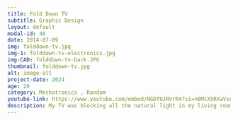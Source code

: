 ```yaml
---
title: Fold Down TV
subtitle: Graphic Design
layout: default
modal-id: 40
date: 2014-07-09
img: folddown-tv.jpg
img-1: folddown-tv-electronics.jpg
img-CAD: folddown-tv-back.JPG
thumbnail: folddown-tv.jpg
alt: image-alt
project-date: 2024
age: 26
category: Mechatronics , Random
youtube-link: https://www.youtube.com/embed/NGDfUJRVrR4?si=n0McX5RXaVsnykT8
description: My TV was blocking all the natural light in my living room, so I made it come out of the ceiling. I used a high-torque geared motor and winch design to fold the TV up and down from a small sub frame mounted to the ceiling. I used an ESP32 wifi-enabled microcontroller to control the motor using a 2ch relay module. The TV can be controlled by a wireless remote I built using another ESP32 microcontroller, or using buttons on the back of the TV.
---
```

